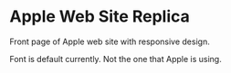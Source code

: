 # Apple Web Site Replica
 
  Front page of Apple web site with responsive design.
  
  Font is default currently. Not the one that Apple is using.
